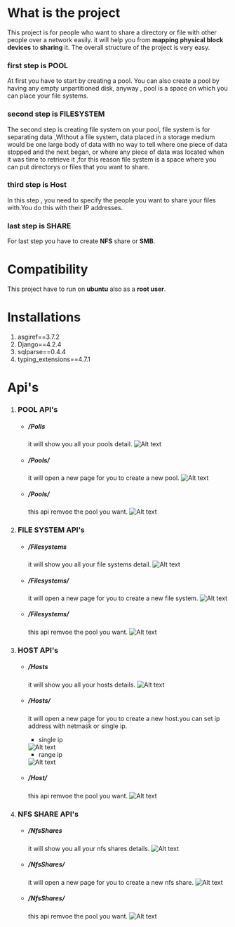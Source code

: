 # What is the project
This project is for people who want to share a directory or file with other people over a network easily.
it will help you from **mapping physical block devices** to **sharing** it.
The overall structure of the project is very easy.
### first step is  **POOL**
At first you have to start by creating a pool.
You can also create a pool by having any empty unpartitioned disk, anyway , pool is a space on which you can place your file systems.

### second step is **FILESYSTEM**
The second step is creating file system on your pool, file system is for separating data ,Without a file system, data placed in a storage medium would be one large body of data with no way to tell where one piece of data stopped and the next began, or where any piece of data was located when it was time to retrieve it ,for this reason file system is a space where you can put directorys or files that you want to share.

### third step is **Host**
In this step , you need to specify the people you want to share your files with.You do this with their IP addresses.

### last step is **SHARE**
For last step you have to create **NFS** share or **SMB**.



# Compatibility
This project have to run on **ubuntu** also as a **root user**.


# Installations

1. asgiref==3.7.2
2. Django==4.2.4
3. sqlparse==0.4.4
4. typing_extensions==4.7.1


# Api's

1. ### POOL API's

    - ##### /Polls 
        it will show you all your pools detail.
        <img src="Reademe_images/pooldetails.png" alt="Alt text" >

    - ##### /Pools/  
        it will open a new page for you to create a new pool.
        <img src="Reademe_images/poolAdd.png" alt="Alt text" >

    - ##### /Pools/<pool name> 
        this api remvoe the pool you want.
        <img src="Reademe_images/poolRemove.png" alt="Alt text" >
        
        


2. ### FILE SYSTEM API's
    - ##### /Filesystems 
        it will show you all your file systems detail.
        <img src="Reademe_images/filesystemdetails.png" alt="Alt text" >

    - ##### /Filesystems/  
        it will open a new page for you to create a new file system.
        <img src="Reademe_images/filesystemAdd.png" alt="Alt text" >

    - ##### /Filesystems/<filesystem name>  
        this api remvoe the pool you want.
        <img src="Reademe_images/filesystemRemove.png" alt="Alt text" >






3. ### HOST API's
    - ##### /Hosts 
        it will show you all your hosts details.
        <img src="Reademe_images/hostdetails.png" alt="Alt text" >

    - ##### /Hosts/  
        it will open a new page for you to create a new host.you can set ip address with netmask or single ip.
        
        - single ip
        <img src="Reademe_images/hostAddSingle.png" alt="Alt text" >

        - range ip
        <img src="Reademe_images/hostAddRange.png" alt="Alt text" >

    - ##### /Host/<host name>  
        this api remvoe the pool you want.
        <img src="Reademe_images/hostRemove.png" alt="Alt text" >





4. ### NFS SHARE API's
    - ##### /NfsShares 
        it will show you all your nfs shares details.
        <img src="Reademe_images/nfssharedetails.png" alt="Alt text" >

    - ##### /NfsShares/  
        it will open a new page for you to create a new nfs share.
        <img src="Reademe_images/nfsShareAdd.png" alt="Alt text" >
        
    - ##### /NfsShares/<nfs share name>  
        this api remvoe the pool you want.
        <img src="Reademe_images/nfsShareRemove.png" alt="Alt text" >

